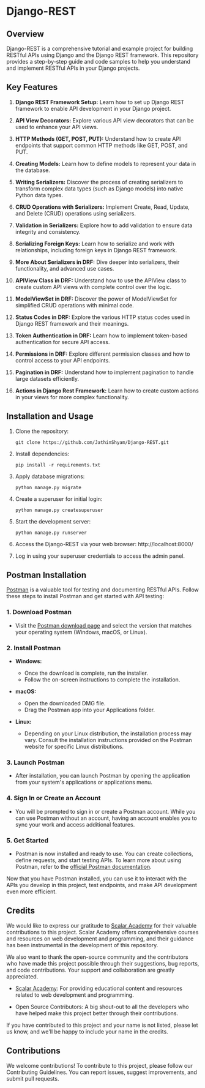 # Django-REST

## Overview
Django-REST is a comprehensive tutorial and example project for building RESTful APIs using Django and the Django REST framework. This repository provides a step-by-step guide and code samples to help you understand and implement RESTful APIs in your Django projects.


## Key Features


1. **Django REST Framework Setup:** Learn how to set up Django REST framework to enable API development in your Django project.

2. **API View Decorators:** Explore various API view decorators that can be used to enhance your API views.

3. **HTTP Methods (GET, POST, PUT):** Understand how to create API endpoints that support common HTTP methods like GET, POST, and PUT.

4. **Creating Models:** Learn how to define models to represent your data in the database.

5. **Writing Serializers:** Discover the process of creating serializers to transform complex data types (such as Django models) into native Python data types.

6. **CRUD Operations with Serializers:** Implement Create, Read, Update, and Delete (CRUD) operations using serializers.

7. **Validation in Serializers:** Explore how to add validation to ensure data integrity and consistency.

8. **Serializing Foreign Keys:** Learn how to serialize and work with relationships, including foreign keys in Django REST framework.

9. **More About Serializers in DRF:** Dive deeper into serializers, their functionality, and advanced use cases.

10. **APIView Class in DRF:** Understand how to use the APIView class to create custom API views with complete control over the logic.

11. **ModelViewSet in DRF:** Discover the power of ModelViewSet for simplified CRUD operations with minimal code.

12. **Status Codes in DRF:** Explore the various HTTP status codes used in Django REST framework and their meanings.

13. **Token Authentication in DRF:** Learn how to implement token-based authentication for secure API access.

14. **Permissions in DRF:** Explore different permission classes and how to control access to your API endpoints.

15. **Pagination in DRF:** Understand how to implement pagination to handle large datasets efficiently.

16. **Actions in Django Rest Framework:** Learn how to create custom actions in your views for more complex functionality.


## Installation and Usage

1. Clone the repository:
   ```shell
   git clone https://github.com/JathinShyam/Django-REST.git

2. Install dependencies:
   ```shell
   pip install -r requirements.txt

3. Apply database migrations:
   ```shell
   python manage.py migrate

4. Create a superuser for initial login:
   ```shell
   python manage.py createsuperuser

5. Start the development server:
   ```shell
   python manage.py runserver

6. Access the Django-REST via your web browser: http://localhost:8000/

7. Log in using your superuser credentials to access the admin panel.

## Postman Installation

[Postman](https://www.postman.com/) is a valuable tool for testing and documenting RESTful APIs. Follow these steps to install Postman and get started with API testing:

### 1. Download Postman

- Visit the [Postman download page](https://www.postman.com/downloads/) and select the version that matches your operating system (Windows, macOS, or Linux).

### 2. Install Postman

- **Windows:**
  - Once the download is complete, run the installer.
  - Follow the on-screen instructions to complete the installation.

- **macOS:**
  - Open the downloaded DMG file.
  - Drag the Postman app into your Applications folder.

- **Linux:**
  - Depending on your Linux distribution, the installation process may vary. Consult the installation instructions provided on the Postman website for specific Linux distributions.

### 3. Launch Postman

- After installation, you can launch Postman by opening the application from your system's applications or applications menu.

### 4. Sign In or Create an Account

- You will be prompted to sign in or create a Postman account. While you can use Postman without an account, having an account enables you to sync your work and access additional features.

### 5. Get Started

- Postman is now installed and ready to use. You can create collections, define requests, and start testing APIs. To learn more about using Postman, refer to the [official Postman documentation](https://learning.postman.com/docs/getting-started/introduction/).

Now that you have Postman installed, you can use it to interact with the APIs you develop in this project, test endpoints, and make API development even more efficient.

## Credits

We would like to express our gratitude to [Scalar Academy](https://www.scalaracademy.com/) for their valuable contributions to this project. Scalar Academy offers comprehensive courses and resources on web development and programming, and their guidance has been instrumental in the development of this repository.

We also want to thank the open-source community and the contributors who have made this project possible through their suggestions, bug reports, and code contributions. Your support and collaboration are greatly appreciated.

- [Scalar Academy](https://www.scalaracademy.com/): For providing educational content and resources related to web development and programming.

- Open Source Contributors: A big shout-out to all the developers who have helped make this project better through their contributions.

If you have contributed to this project and your name is not listed, please let us know, and we'll be happy to include your name in the credits.


## Contributions
We welcome contributions! To contribute to this project, please follow our Contributing Guidelines. You can report issues, suggest improvements, and submit pull requests.

